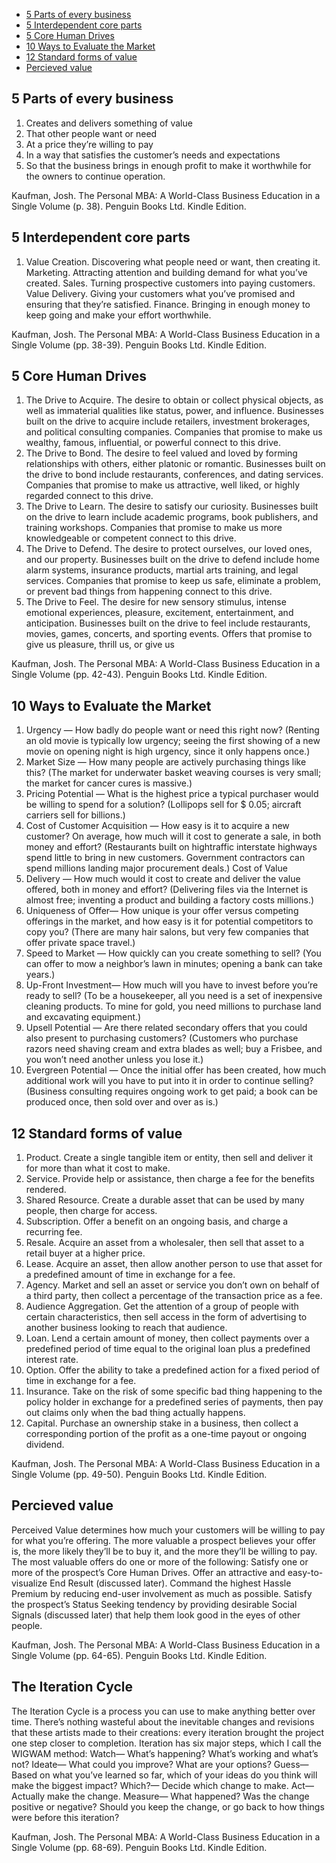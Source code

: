 <!-- TOC -->

*   [5 Parts of every business](#5-parts-of-every-business)
*   [5 Interdependent core parts](#5-interdependent-core-parts)
*   [5 Core Human Drives](#5-core-human-drives)
*   [10 Ways to Evaluate the Market](#10-ways-to-evaluate-the-market)
*   [12 Standard forms of value](#12-standard-forms-of-value)
*   [Percieved value](#percieved-value)

<!-- /TOC -->

## 5 Parts of every business

1.  Creates and delivers something of value
2.  That other people want or need
3.  At a price they’re willing to pay
4.  In a way that satisfies the customer’s needs and expectations
5.  So that the business brings in enough profit to make it worthwhile for the owners to continue operation.

Kaufman, Josh. The Personal MBA: A World-Class Business Education in a Single Volume (p. 38). Penguin Books Ltd. Kindle Edition.

## 5 Interdependent core parts

1.  Value Creation. Discovering what people need or want, then creating it. Marketing. Attracting attention and building demand for what you’ve created. Sales. Turning prospective customers into paying customers. Value Delivery. Giving your customers what you’ve promised and ensuring that they’re satisfied. Finance. Bringing in enough money to keep going and make your effort worthwhile.

Kaufman, Josh. The Personal MBA: A World-Class Business Education in a Single Volume (pp. 38-39). Penguin Books Ltd. Kindle Edition.

## 5 Core Human Drives

1.  The Drive to Acquire. The desire to obtain or collect physical objects, as well as immaterial qualities like status, power, and influence. Businesses built on the drive to acquire include retailers, investment brokerages, and political consulting companies. Companies that promise to make us wealthy, famous, influential, or powerful connect to this drive.
2.  The Drive to Bond. The desire to feel valued and loved by forming relationships with others, either platonic or romantic. Businesses built on the drive to bond include restaurants, conferences, and dating services. Companies that promise to make us attractive, well liked, or highly regarded connect to this drive.
3.  The Drive to Learn. The desire to satisfy our curiosity. Businesses built on the drive to learn include academic programs, book publishers, and training workshops. Companies that promise to make us more knowledgeable or competent connect to this drive.
4.  The Drive to Defend. The desire to protect ourselves, our loved ones, and our property. Businesses built on the drive to defend include home alarm systems, insurance products, martial arts training, and legal services. Companies that promise to keep us safe, eliminate a problem, or prevent bad things from happening connect to this drive.
5.  The Drive to Feel. The desire for new sensory stimulus, intense emotional experiences, pleasure, excitement, entertainment, and anticipation. Businesses built on the drive to feel include restaurants, movies, games, concerts, and sporting events. Offers that promise to give us pleasure, thrill us, or give us

Kaufman, Josh. The Personal MBA: A World-Class Business Education in a Single Volume (pp. 42-43). Penguin Books Ltd. Kindle Edition.

## 10 Ways to Evaluate the Market

1.  Urgency — How badly do people want or need this right now? (Renting an old movie is typically low urgency; seeing the first showing of a new movie on opening night is high urgency, since it only happens once.)
2.  Market Size — How many people are actively purchasing things like this? (The market for underwater basket weaving courses is very small; the market for cancer cures is massive.)
3.  Pricing Potential — What is the highest price a typical purchaser would be willing to spend for a solution? (Lollipops sell for $ 0.05; aircraft carriers sell for billions.)
4.  Cost of Customer Acquisition — How easy is it to acquire a new customer? On average, how much will it cost to generate a sale, in both money and effort? (Restaurants built on hightraffic interstate highways spend little to bring in new customers. Government contractors can spend millions landing major procurement deals.) Cost of Value
5.  Delivery — How much would it cost to create and deliver the value offered, both in money and effort? (Delivering files via the Internet is almost free; inventing a product and building a factory costs millions.)
6.  Uniqueness of Offer— How unique is your offer versus competing offerings in the market, and how easy is it for potential competitors to copy you? (There are many hair salons, but very few companies that offer private space travel.)
7.  Speed to Market — How quickly can you create something to sell? (You can offer to mow a neighbor’s lawn in minutes; opening a bank can take years.)
8.  Up-Front Investment— How much will you have to invest before you’re ready to sell? (To be a housekeeper, all you need is a set of inexpensive cleaning products. To mine for gold, you need millions to purchase land and excavating equipment.)
9.  Upsell Potential — Are there related secondary offers that you could also present to purchasing customers? (Customers who purchase razors need shaving cream and extra blades as well; buy a Frisbee, and you won’t need another unless you lose it.)
10. Evergreen Potential — Once the initial offer has been created, how much additional work will you have to put into it in order to continue selling? (Business consulting requires ongoing work to get paid; a book can be produced once, then sold over and over as is.)

## 12 Standard forms of value

1.  Product. Create a single tangible item or entity, then sell and deliver it for more than what it cost to make.
2.  Service. Provide help or assistance, then charge a fee for the benefits rendered.
3.  Shared Resource. Create a durable asset that can be used by many people, then charge for access.
4.  Subscription. Offer a benefit on an ongoing basis, and charge a recurring fee.
5.  Resale. Acquire an asset from a wholesaler, then sell that asset to a retail buyer at a higher price.
6.  Lease. Acquire an asset, then allow another person to use that asset for a predefined amount of time in exchange for a fee.
7.  Agency. Market and sell an asset or service you don’t own on behalf of a third party, then collect a percentage of the transaction price as a fee.
8.  Audience Aggregation. Get the attention of a group of people with certain characteristics, then sell access in the form of advertising to another business looking to reach that audience.
9.  Loan. Lend a certain amount of money, then collect payments over a predefined period of time equal to the original loan plus a predefined interest rate.
10. Option. Offer the ability to take a predefined action for a fixed period of time in exchange for a fee.
11. Insurance. Take on the risk of some specific bad thing happening to the policy holder in exchange for a predefined series of payments, then pay out claims only when the bad thing actually happens.
12. Capital. Purchase an ownership stake in a business, then collect a corresponding portion of the profit as a one-time payout or ongoing dividend.

Kaufman, Josh. The Personal MBA: A World-Class Business Education in a Single Volume (pp. 49-50). Penguin Books Ltd. Kindle Edition.

## Percieved value

Perceived Value determines how much your customers will be willing to pay for what you’re offering. The more valuable a prospect believes your offer is, the more likely they’ll be to buy it, and the more they’ll be willing to pay. The most valuable offers do one or more of the following: Satisfy one or more of the prospect’s Core Human Drives. Offer an attractive and easy-to-visualize End Result (discussed later). Command the highest Hassle Premium by reducing end-user involvement as much as possible. Satisfy the prospect’s Status Seeking tendency by providing desirable Social Signals (discussed later) that help them look good in the eyes of other people.

Kaufman, Josh. The Personal MBA: A World-Class Business Education in a Single Volume (pp. 64-65). Penguin Books Ltd. Kindle Edition.

## The Iteration Cycle

The Iteration Cycle is a process you can use to make anything better over time. There’s nothing wasteful about the inevitable changes and revisions that these artists made to their creations: every iteration brought the project one step closer to completion. Iteration has six major steps, which I call the WIGWAM method: Watch— What’s happening? What’s working and what’s not? Ideate— What could you improve? What are your options? Guess— Based on what you’ve learned so far, which of your ideas do you think will make the biggest impact? Which?— Decide which change to make. Act— Actually make the change. Measure— What happened? Was the change positive or negative? Should you keep the change, or go back to how things were before this iteration?

Kaufman, Josh. The Personal MBA: A World-Class Business Education in a Single Volume (pp. 68-69). Penguin Books Ltd. Kindle Edition.
